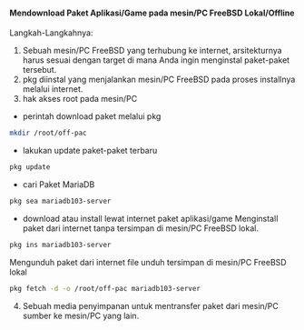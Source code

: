 #### Mendownload Paket Aplikasi/Game pada mesin/PC FreeBSD Lokal/Offline
Langkah-Langkahnya:
1. Sebuah mesin/PC FreeBSD yang terhubung ke internet, arsitekturnya harus sesuai dengan target di mana Anda ingin menginstal paket-paket tersebut.
2. pkg diinstal yang menjalankan mesin/PC FreeBSD pada proses installnya melalui internet.
3. hak akses root pada mesin/PC
- perintah download paket melalui pkg
```sh
mkdir /root/off-pac
```
- lakukan update paket-paket terbaru
```sh
pkg update
```
- cari Paket MariaDB
```sh
pkg sea mariadb103-server
```
- download atau install lewat internet paket aplikasi/game
Menginstall paket dari internet tanpa tersimpan di mesin/PC FreeBSD lokal.
```sh
pkg ins mariadb103-server
```
Mengunduh paket dari internet file unduh tersimpan di mesin/PC FreeBSD lokal
```sh
pkg fetch -d -o /root/off-pac mariadb103-server
```
4. Sebuah media penyimpanan untuk mentransfer paket dari mesin/PC sumber ke mesin/PC yang lain.
